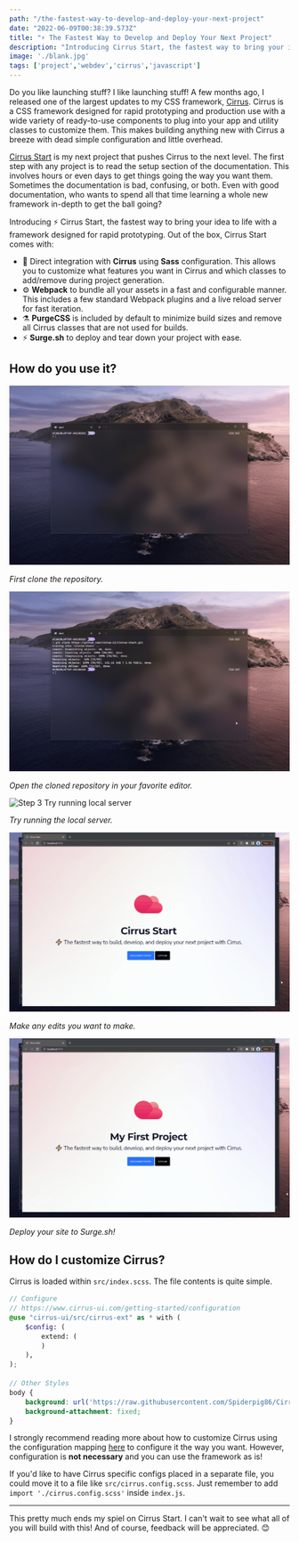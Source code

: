 ```yaml
---
path: "/the-fastest-way-to-develop-and-deploy-your-next-project"
date: "2022-06-09T00:38:39.573Z"
title: "⚡ The Fastest Way to Develop and Deploy Your Next Project"
description: "Introducing Cirrus Start, the fastest way to bring your idea to life with a framework designed for rapid prototyping."
image: './blank.jpg'
tags: ['project','webdev','cirrus','javascript']
---
```


Do you like launching stuff? I like launching stuff! A few months ago, I released one of the largest updates to my CSS framework, [Cirrus](https://www.cirrus-ui.com/). Cirrus is a CSS framework designed for rapid prototyping and production use with a wide variety of ready-to-use components to plug into your app and utility classes to customize them. This makes building anything new with Cirrus a breeze with dead simple configuration and little overhead.

[Cirrus Start](https://github.com/Cirrus-UI/Cirrus-Start) is my next project that pushes Cirrus to the next level. The first step with any project is to read the setup section of the documentation. This involves hours or even days to get things going the way you want them. Sometimes the documentation is bad, confusing, or both. Even with good documentation, who wants to spend all that time learning a whole new framework in-depth to get the ball going?

Introducing ⚡ Cirrus Start, the fastest way to bring your idea to life with a framework designed for rapid prototyping. Out of the box, Cirrus Start comes with:
- 💎 Direct integration with __Cirrus__ using __Sass__ configuration. This allows you to customize what features you want in Cirrus and which classes to add/remove during project generation.
- ⚙️ __Webpack__ to bundle all your assets in a fast and configurable manner. This includes a few standard Webpack plugins and a live reload server for fast iteration.
- ⚗️ __PurgeCSS__ is included by default to minimize build sizes and remove all Cirrus classes that are not used for builds.
- ⚡ __Surge.sh__ to deploy and tear down your project with ease.

## How do you use it?

![Step 1 Clone the repo](https://github.com/Cirrus-UI/Cirrus-Start/raw/main/gifs/1.gif)

_First clone the repository._

![Step 2 Open in Editor](https://github.com/Cirrus-UI/Cirrus-Start/raw/main/gifs/2.gif)

_Open the cloned repository in your favorite editor._

![Step 3 Try running local server](https://github.com/Cirrus-UI/Cirrus-Start/raw/main/gifs/3.gif)

_Try running the local server._

![Step 4 Make your edits](https://github.com/Cirrus-UI/Cirrus-Start/raw/main/gifs/4.gif)

_Make any edits you want to make._

![Step 5 Deploy](https://github.com/Cirrus-UI/Cirrus-Start/raw/main/gifs/5.gif)

_Deploy your site to Surge.sh!_

## How do I customize Cirrus?

Cirrus is loaded within `src/index.scss`. The file contents is quite simple.

```scss
// Configure 
// https://www.cirrus-ui.com/getting-started/configuration
@use "cirrus-ui/src/cirrus-ext" as * with (
    $config: (
        extend: (
        )
    ),
);

// Other Styles
body {
    background: url('https://raw.githubusercontent.com/Spiderpig86/Cirrus/gh-pages/cirrus-docs-next/static/img/gradient.jpg') no-repeat 50%;
    background-attachment: fixed;
}
```

I strongly recommend reading more about how to customize Cirrus using the configuration mapping [here](https://www.cirrus-ui.com/getting-started/configuration) to configure it the way you want. However, configuration is __not necessary__ and you can use the framework as is!

If you'd like to have Cirrus specific configs placed in a separate file, you could move it to a file like `src/cirrus.config.scss`. Just remember to add `import './cirrus.config.scss'` inside `index.js`.

---

This pretty much ends my spiel on Cirrus Start. I can't wait to see what all of you will build with this! And of course, feedback will be appreciated. 😊
